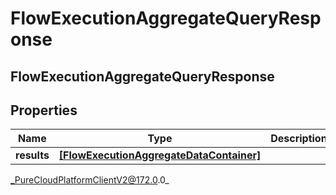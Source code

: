 # FlowExecutionAggregateQueryResponse

## FlowExecutionAggregateQueryResponse

## Properties

|Name | Type | Description | Notes|
|------------ | ------------- | ------------- | -------------|
| **results** | [**[FlowExecutionAggregateDataContainer]**]([FlowExecutionAggregateDataContainer]) |  | [optional] |



_PureCloudPlatformClientV2@172.0.0_
